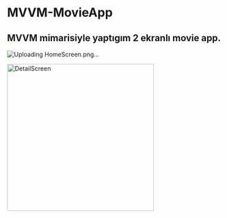 # MVVM-MovieApp
## MVVM mimarisiyle yaptıgım 2 ekranlı movie app.

![Uploading HomeScreen.png…]()

<img width="343" alt="DetailScreen" src="https://user-images.githubusercontent.com/107872054/213938804-88a80625-32de-4e01-9aa5-1c3fd178b889.png">



